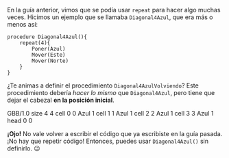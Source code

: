 En la guía anterior, vimos que se podía usar `repeat` para hacer algo muchas veces. Hicimos un ejemplo que se llamaba `Diagonal4Azul`, que era más o menos así:

```gobstones
procedure Diagonal4Azul(){
    repeat(4){
        Poner(Azul)
        Mover(Este)
        Mover(Norte)
    }
}
```

¿Te animas a definir el procedimiento `Diagonal4AzulVolviendo`? Este procedimiento debería _hacer lo mismo_ que `Diagonal4Azul`, pero tiene que dejar el cabezal **en la posición inicial**.

<gs-board> GBB/1.0 size 4 4 cell 0 0 Azul 1 cell 1 1 Azul 1 cell 2 2 Azul 1 cell 3 3 Azul 1 head 0 0 </gs-board>

**¡Ojo!** No vale volver a escribir el código que ya escribiste en la guía pasada. ¡No hay que repetir código! Entonces, puedes usar `Diagonal4Azul()` sin definirlo. :wink:
